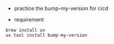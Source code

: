 
* practice the bump-my-version for cicd



* requirement

```
brew install uv
uv tool install bump-my-version

```